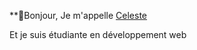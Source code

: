**👋Bonjour,
Je m'appelle [Celeste]([https://www.wikipedia.org](https://github.com/Celeste-clt))


Et je suis étudiante en développement web


